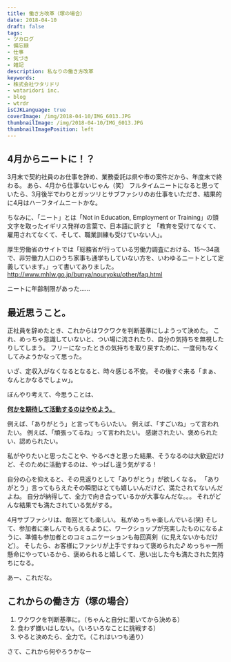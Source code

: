 ```yaml
---
title: 働き方改革（塚の場合）
date: 2018-04-10
draft: false
tags:
- ツカログ
- 備忘録
- 仕事
- 気づき
- 雑記
description: 私なりの働き方改革
keywords:
- 株式会社ワタリドリ
- wataridori inc.
- blog
- wtrdr
isCJKLanguage: true
coverImage: /img/2018-04-10/IMG_6013.JPG
thumbnailImage: /img/2018-04-10/IMG_6013.JPG
thumbnailImagePosition: left
---
```


## 4月からニートに！？

3月末で契約社員のお仕事を辞め、業務委託は県や市の案件だから、年度末で終わる。
あら、4月から仕事ないじゃん（笑）
フルタイムニートになると思っていたら、3月後半でわりとガッツリとサブファシリのお仕事をいただき、結果的に4月はハーフタイムニートかな。

ちなみに、「ニート」とは「Not in Education, Employment or Training」の頭文字を取ったイギリス発祥の言葉で、日本語に訳すと 「教育を受けてなくて、雇用されてなくて、そして、職業訓練も受けていない人」。
 
厚生労働省のサイトでは「総務省が行っている労働力調査における、15～34歳で、非労働力人口のうち家事も通学もしていない方を、いわゆるニートとして定義しています。」って書いてありました。
http://www.mhlw.go.jp/bunya/nouryoku/other/faq.html

ニートに年齢制限があった……



## 最近思うこと。

正社員を辞めたとき、これからはワクワクを判断基準にしようって決めた。
これ、めっちゃ意識していないと、つい場に流されたり、自分の気持ちを無視したりしてしまう。
フリーになったときの気持ちを取り戻すために、一度何もなくしてみようかなって思った。

いざ、定収入がなくなるとなると、時々感じる不安。
その後すぐ来る「まぁ、なんとかなるでしょｗ」。

ぼんやり考えて、今思うことは、

<u>**何かを期待して活動するのはやめよう。**</u>

例えば、「ありがとう」と言ってもらいたい。
例えば、「すごいね」って言われたい。
例えば、「頑張ってるね」って言われたい。
感謝されたい、褒められたい、認められたい。

私がやりたいと思ったことや、やるべきと思った結果、そうなるのは大歓迎だけど、そのために活動するのは、やっぱし違う気がする！

自分の心を抑えると、その見返りとして「ありがとう」が欲しくなる。
「ありがとう」言ってもらえたその瞬間はとても嬉しいんだけど、満たされてないんだよね。
自分が納得して、全力で向き合っているかが大事なんだな。。。
それがどんな結果でも満たされている気がする。


4月サブファシリは、毎回とても楽しい。
私がめっちゃ楽しんでいる(笑)
そして、参加者に楽しんでもらえるように、ワークショップが充実したものになるように、準備も参加者とのコミュニケーションも毎回真剣（に見えないかもだけど）。
そしたら、お客様にファシリが上手ですねって褒められた♪
めっちゃ一所懸命にやっているから、褒められると嬉しくて、思い出した今も満たされた気持ちになる。

あー、これだな。


## これからの働き方（塚の場合）

1. ワクワクを判断基準に。（ちゃんと自分に聞いてから決める）
1. 食わず嫌いはしない。（いろいろなことに挑戦する）
1. やると決めたら、全力で。（これはいつも通り）


さて、これから何やろうかなー
